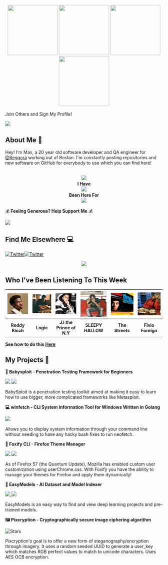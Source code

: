 <p align="center"> <img src="https://octodex.github.com/images/vinyltocat.png" height="160px" width="160px"> <img src="https://octodex.github.com/images/daftpunktocat-thomas.gif" height="160px" width="160px"> <img src="https://octodex.github.com/images/daftpunktocat-guy.gif" height="160px" width="160px"> <img src="https://octodex.github.com/images/Robotocat.png" height="160px" width="160px"></p>

Join Others and Sign My Profile!

[![](https://smp.maxbridgland.com/card/34947910)](https://smp.maxbridgland.com/sign34947910)

## About Me :wave:

Hey! I'm Max, a 20 year old software developer and QA engineer for [@Reggora](https://github.com/Reggora) working out of Boston. I'm constantly posting repositories and new software on GitHub for everybody to use which you can find here!

<p align="center">
  <br><img src="https://badges.pufler.dev/visits/M4cs/M4cs"><br><b>I Have<br><img src="https://badges.pufler.dev/repos/M4cs"><br>Been Here For</b><br><img src="https://badges.pufler.dev/years/M4cs"><br></p>

:moneybag: **Feeling Generous? Help Support Me** :moneybag:

<a href="https://github.com/sponsors/M4cs" target="_blank">
<img src="https://img.shields.io/static/v1?label=Sponsor&message=%E2%9D%A4&logo=GitHub&link=%3Curl%3E&color=f88379"></a>

## Find Me Elsewhere :computer:

<a href="https://twitter.com/maxbridgland" target="_blank"><img src="https://cdn2.iconfinder.com/data/icons/social-media-2199/64/social_media_isometric_6-twitter-512.png" height="120px" width="120px" alt="Twitter"></a><a href="https://www.linkedin.com/in/maxbridgland/" target="_blank"><img src="https://cdn2.iconfinder.com/data/icons/social-media-2199/64/social_media_isometric_14-linkedin-512.png" height="120px" width="120px" alt="Twitter"></a>

<p align="center">
  <img src="https://github-readme-stats.vercel.app/api/?username=M4cs&theme=prussian&show_icons=true&count_private=true">
</p>

## Who I've Been Listening To This Week

| <img src=https://raw.githubusercontent.com/M4cs/M4cs/master/artist_images/2eb7c27e82d508727370577dc86cb2ba.jpg> | <img src=https://raw.githubusercontent.com/M4cs/M4cs/master/artist_images/cb067447f51c1abcff6f6a7160837c0a.jpg> | <img src=https://raw.githubusercontent.com/M4cs/M4cs/master/artist_images/1fb5c17fa3e9d05a0d88810b37b0ae73.jpg> | <img src=https://raw.githubusercontent.com/M4cs/M4cs/master/artist_images/0e94aceeb12b2b7abcc3bc4f2234cddd.jpg> | <img src=https://raw.githubusercontent.com/M4cs/M4cs/master/artist_images/98174a3cd2f343cabf410e0d72696fc0.jpg> | <img src=https://raw.githubusercontent.com/M4cs/M4cs/master/artist_images/79bb11fe18a88cb0e566cc122358d90a.jpg>  |
| :---: | :---: | :---: | :---: | :---: | :---: |
| <b>Roddy Ricch</b> | <b>Logic</b> | <b>J.I the Prince of N.Y</b> | <b>SLEEPY HALLOW</b> | <b>The Streets</b> | <b>Fivio Foreign</b>  |


**See how to do this [Here](https://github.com/M4cs/M4cs/blob/master/myartists.md)**

## My Projects :pencil:

**:baby: Babysploit - Penetration Testing Framework for Beginners**

<a href="https://pepy.tech/project/babysploit"><img src="https://pepy.tech/badge/babysploit"></a> <a href="https://github.com/M4cs/BabySploit/stargazers"><img src="https://img.shields.io/github/stars/M4cs/BabySploit.svg" atl="Stars"></a>

BabySploit is a penetration testing toolkit aimed at making it easy to learn how to use bigger,
more complicated frameworks like Metasploit.

**:computer: winfetch - CLI System Information Tool for Windows Written in Golang**

<img src="https://img.shields.io/github/stars/M4cs/winfetch">

Allows you to display system information through your command line without needing to have any hacky bash fixes to run neofetch. 

**:fox_face: Foxify CLI - Firefox Theme Manager**

<a href="https://pepy.tech/project/foxify-cli"><img src="https://pepy.tech/badge/foxify-cli"></a> <a href="https://github.com/M4cs/foxify-cli/stargazers"><img src="https://img.shields.io/github/stars/M4cs/foxify-cli"></a>

As of Firefox 57 (the Quantum Update), Mozilla has enabled custom user customization using userChrome.css. With Foxify you have the ability to manage your themes for Firefox and apply them dynamically!

**:brain: EasyModels - AI Dataset and Model Indexer**

<a href="https://pepy.tech/project/easymodels" target="_blank"><img src="https://pepy.tech/badge/easymodels" /> <a href="https://github.com/M4cs/EasyModels/stargazers"><img src="https://img.shields.io/github/stars/M4cs/EasyModels.svg" atl="Stars"></a>
  
EasyModels is an easy way to find and view deep learning projects and pre-trained models.

**:framed_picture: Pixcryption - Cryptographically secure image ciphering algorithm**

![Stars](https://img.shields.io/github/stars/M4cs/pixcryption)

Pixcryption's goal is to offer a new form of steganography/encryption through imagery. It uses a random seeded UUID to generate a user_key which matches RGB perfect values to match to unicode characters. Uses AES OCB encryption.



